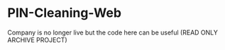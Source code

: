 # PIN-Cleaning-Web

Company is no longer live but the code here can be useful (READ ONLY ARCHIVE PROJECT)
